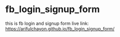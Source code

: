 # fb_login_signup_form
this is fb login and signup form
live link: https://arifulchayon.github.io/fb_login_signup_form/
